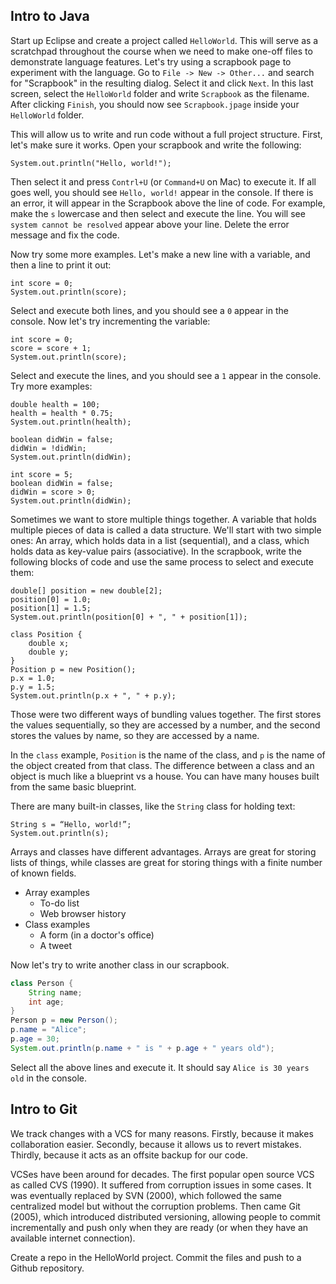 ## Intro to Java

Start up Eclipse and create a project called `HelloWorld`. This will serve as a scratchpad throughout the course when we need to make one-off files to demonstrate language features. Let's try using a scrapbook page to experiment with the language. Go to `File -> New -> Other...` and search for "Scrapbook" in the resulting dialog. Select it and click `Next`. In this last screen, select the `HelloWorld` folder and write `Scrapbook` as the filename. After clicking `Finish`, you should now see `Scrapbook.jpage` inside your `HelloWorld` folder.

This will allow us to write and run code without a full project structure. First, let's make sure it works. Open your scrapbook and write the following:

`System.out.println("Hello, world!");`

Then select it and press `Contrl+U` (or `Command+U` on Mac) to execute it. If all goes well, you should see `Hello, world!` appear in the console. If there is an error, it will appear in the Scrapbook above the line of code. For example, make the `s` lowercase and then select and execute the line. You will see `system cannot be resolved` appear above your line. Delete the error message and fix the code.

Now try some more examples. Let's make a new line with a variable, and then a line to print it out:

```
int score = 0;
System.out.println(score);
```

Select and execute both lines, and you should see a `0` appear in the console. Now let's try incrementing the variable:

```
int score = 0;
score = score + 1;
System.out.println(score);
```

Select and execute the lines, and you should see a `1` appear in the console. Try more examples:

```
double health = 100;
health = health * 0.75;
System.out.println(health);
```

```
boolean didWin = false;
didWin = !didWin;
System.out.println(didWin);
```

```
int score = 5;
boolean didWin = false;
didWin = score > 0;
System.out.println(didWin);
```

Sometimes we want to store multiple things together. A variable that holds multiple pieces of data is called a data structure. We'll start with two simple ones: An array, which holds data in a list (sequential), and a class, which holds data as key-value pairs (associative). In the scrapbook, write the following blocks of code and use the same process to select and execute them:

```
double[] position = new double[2];
position[0] = 1.0;
position[1] = 1.5;
System.out.println(position[0] + ", " + position[1]);
```

```
class Position {
    double x;
    double y;
}
Position p = new Position();
p.x = 1.0;
p.y = 1.5;
System.out.println(p.x + ", " + p.y);
```

Those were two different ways of bundling values together. The first stores the values sequentially, so they are accessed by a number, and the second stores the values by name, so they are accessed by a name.

In the `class` example, `Position` is the name of the class, and `p` is the name of the object created from that class. The difference between a class and an object is much like a blueprint vs a house. You can have many houses built from the same basic blueprint.

There are many built-in classes, like the `String` class for holding text:

```
String s = “Hello, world!”;
System.out.println(s);
```

Arrays and classes have different advantages. Arrays are great for storing lists of things, while classes are great for storing things with a finite number of known fields.

* Array examples
  * To-do list
  * Web browser history
* Class examples
  * A form (in a doctor's office)
  * A tweet

Now let's try to write another class in our scrapbook.

```java
class Person {
    String name;
    int age;
}
Person p = new Person();
p.name = "Alice";
p.age = 30;
System.out.println(p.name + " is " + p.age + " years old");
```

Select all the above lines and execute it. It should say `Alice is 30 years old` in the console.

## Intro to Git

We track changes with a VCS for many reasons. Firstly, because it makes collaboration easier. Secondly, because it allows us to revert mistakes. Thirdly, because it acts as an offsite backup for our code.

VCSes have been around for decades. The first popular open source VCS as called CVS (1990). It suffered from corruption issues in some cases. It was eventually replaced by SVN (2000), which followed the same centralized model but without the corruption problems. Then came Git (2005), which introduced distributed versioning, allowing people to commit incrementally and push only when they are ready (or when they have an available internet connection).

Create a repo in the HelloWorld project. Commit the files and push to a Github repository.
